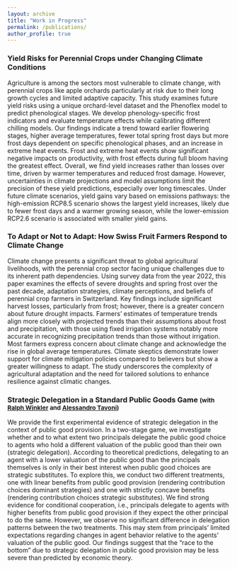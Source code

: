 ```yaml
---
layout: archive
title: "Work in Progress"
permalink: /publications/
author_profile: true
---
```



<div class="project-cards">

  <div class="project-card">
    <h3>Yield Risks for Perennial Crops under Changing Climate Conditions</h3>
      <p>
        Agriculture is among the sectors most vulnerable to climate change, with perennial crops like apple orchards particularly at risk due to their long growth cycles and limited adaptive capacity. This study examines future yield risks using a unique orchard-level dataset and the Phenoflex model to predict phenological stages. We develop phenology-specific frost indicators and evaluate temperature effects while calibrating different chilling models. Our findings indicate a trend toward earlier flowering stages, higher average temperatures, fewer total spring frost days but more frost days dependent on specific phenological phases, and an increase in extreme heat events. Frost and extreme heat events show significant negative impacts on productivity, with frost effects during full bloom having the greatest effect. Overall, we find yield increases rather than losses over time, driven by warmer temperatures and reduced frost damage. However, uncertainties in climate projections and model assumptions limit the precision of these yield predictions, especially over long timescales. Under future climate scenarios, yield gains vary based on emissions pathways: the high-emission RCP8.5 scenario shows the largest yield increases, likely due to fewer frost days and a warmer growing season, while the lower-emission RCP2.6 scenario is associated with smaller yield gains.
      </p>
  </div>

  <div class="project-card">
    <h3>To Adapt or Not to Adapt: How Swiss Fruit Farmers Respond to Climate Change</h3>
    <p>
        Climate change presents a significant threat to global agricultural livelihoods, with the perennial crop sector
facing unique challenges due to its inherent path dependencies. Using survey data from the year 2022, this
paper examines the effects of severe droughts and spring frost over the past decade, adaptation strategies,
climate perceptions, and beliefs of perennial crop farmers in Switzerland. Key findings include significant
harvest losses, particularly from frost; however, there is a greater concern about future drought impacts.
Farmers’ estimates of temperature trends align more closely with projected trends than their assumptions
about frost and precipitation, with those using fixed irrigation systems notably more accurate in recognizing
precipitation trends than those without irrigation. Most farmers express concern about climate change
and acknowledge the rise in global average temperatures. Climate skeptics demonstrate lower support for
climate mitigation policies compared to believers but show a greater willingness to adapt. The study underscores
the complexity of agricultural adaptation and the need for tailored solutions to enhance resilience
against climatic changes.
    <p>
  </div>

  <div class="project-card">
    <h3>Strategic Delegation in a Standard Public Goods Game <small>(with <a href="http://www.ralph-winkler.de">Ralph Winkler</a> and <a href="https://www.unibo.it/sitoweb/alessandro.tavoni2/en">Alessandro Tavoni</a>)</small></h3>
      <p>
       We provide the first experimental evidence of strategic delegation in the context of public good provision.
In a two-stage game, we investigate whether and to what extent two principals delegate the public good
choice to agents who hold a different valuation of the public good than their own (strategic delegation).
According to theoretical predictions, delegating to an agent with a lower valuation of the public good than
the principals themselves is only in their best interest when public good choices are strategic substitutes.
To explore this, we conduct two different treatments, one with linear benefits from public good provision
(rendering contribution choices dominant strategies) and one with strictly concave benefits (rendering contribution
choices strategic substitutes). We find strong evidence for conditional cooperation, i.e., principals
delegate to agents with higher benefits from public good provision if they expect the other principal to
do the same. However, we observe no significant difference in delegation patterns between the two treatments.
This may stem from principals’ limited expectations regarding changes in agent behavior relative to
the agents’ valuation of the public good. Our findings suggest that the “race to the bottom” due to strategic
delegation in public good provision may be less severe than predicted by economic theory.
      </p>
  </div>

</div>


